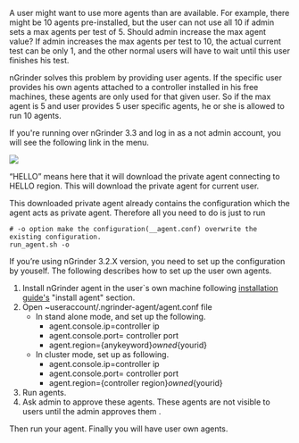 A user might want to use more agents than are available. For example, there might be 10 agents pre-installed, but the user can not use all 10 if admin sets a max agents per test of 5. Should admin increase the max agent value? If admin increases the max agents per test to 10, the actual current test can be only 1, and the other normal users will have to wait until this user finishes his test.

nGrinder solves this problem by providing user agents. If the specific user provides his own agents attached to a controller installed in his free machines, these agents are only used for that given user. So if the max agent is 5 and user provides 5 user specific agents, he or she is allowed to run 10 agents.

If you're running over nGrinder 3.3 and log in as a not admin account, you will see the following link in the menu. 

![](http://www.cubrid.org/files/attach/images/379199/885/088/001/image_thumb.png)

“HELLO” means here that it will download the private agent connecting to HELLO region. This will download the private agent for current user. 

This downloaded private agent already contains the configuration which the agent acts as private agent. Therefore all you need to do is just to run
```
# -o option make the configuration(__agent.conf) overwrite the existing configuration.
run_agent.sh -o
```
If you’re using nGrinder 3.2.X version, you need to set up the configuration by youself. The following describes how to set up the user own agents.

>
1. Install nGrinder agent in the user`s own machine following [installation guide's](https://github.com/naver/ngrinder/wiki/installation-guide) "install agent" section.
2. Open ~useraccount/.ngrinder-agent/agent.conf file  
   - In stand alone mode, and set up the following.
       - agent.console.ip=controller ip
       - agent.console.port= controller port
       - agent.region={anykeyword}_owned_{yourid}
   - In cluster mode, set up as following.
       - agent.console.ip=controller ip
       - agent.console.port= controller port
       - agent.region={controller region}_owned_{yourid}
3. Run agents.
4. Ask admin to approve these agents. These agents are not visible to users until the admin approves them .

Then run your agent. Finally you will have user own agents.